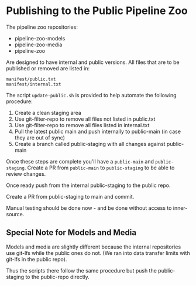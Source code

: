 # Publishing to the Public Pipeline Zoo

The pipeline zoo repositories:

* pipeline-zoo-models
* pipeline-zoo-media
* pipeline-zoo

Are designed to have internal and public versions. All files that are to be published or removed are listed in: 

```
manifest/public.txt
manifest/internal.txt
```

The script ``update-public.sh`` is provided to help automate the following procedure:

1. Create a clean staging area
2. Use git-filter-repo to remove all files not listed in public.txt
3. Use git-filter-repo to remove all files listed in internal.txt
4. Pull the latest public main and push internally to public-main (in case they are out of sync)
5. Create a branch called public-staging with all changes against public-main

Once these steps are complete you'll have a `public-main` and `public-staging`. Create a PR from `public-main` to `public-staging` to be able to review changes.

Once ready push from the internal public-staging to the public repo. 

Create a PR from public-staging to main and commit.

Manual testing should be done now - and be done without access to inner-source.

## Special Note for Models and Media

Models and media are slightly different because the internal repositories use git-lfs while the public ones do not. (We ran into data transfer limits with git-lfs in the public repo).

Thus the scripts there follow the same procedure but push the public-staging to the public-repo directly.
